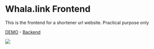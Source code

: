 # Whala.link Frontend

This is the frontend for a shortener url website. Practical purpose only

[DEMO](https://whala-link.vercel.app) - [Backend](https://github.com/andydev404/whala-link-backend)

<img src="https://i.ibb.co/Rc8kKhJ/Screen-Shot-2022-01-11-at-8-42-32-AM.png" />
